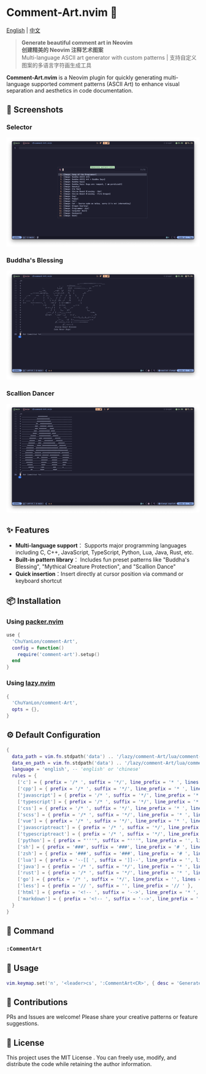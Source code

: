 # Comment-Art.nvim 🎨

[English](README.md) | [中文](README_zh-CN.md)

> **Generate beautiful comment art in Neovim**  
> **创建精美的 Neovim 注释艺术图案**  
> Multi-language ASCII art generator with custom patterns | 支持自定义图案的多语言字符画生成工具

**Comment-Art.nvim** is a Neovim plugin for quickly generating multi-language supported comment patterns (ASCII Art) to enhance visual separation and aesthetics in code documentation.

## 📸 Screenshots

### Selector
![Comment-Art Screenshot](./static/04.png)

### Buddha's Blessing
![Comment-Art Screenshot](./static/05.png)

### Scallion Dancer
![Comment-Art Screenshot](./static/03.png)

## ✨ Features

- **Multi-language support**： Supports major programming languages including C, C++, JavaScript, TypeScript, Python, Lua, Java, Rust, etc.
- **Built-in pattern library**： Includes fun preset patterns like "Buddha's Blessing", "Mythical Creature Protection", and "Scallion Dance"
- **Quick insertion**：Insert directly at cursor position via command or keyboard shortcut

## 📦 Installation

### Using [packer.nvim](https://github.com/wbthomason/packer.nvim)

```lua
use {
  'ChuYanLon/comment-Art',
  config = function()
    require('comment-art').setup()
  end
}
```

### Using [lazy.nvim](https://github.com/folke/lazy.nvim)

```lua
{
  'ChuYanLon/comment-Art',
  opts = {},
}
```

## ⚙️ Default Configuration

```lua
{
  data_path = vim.fn.stdpath('data') .. '/lazy/comment-Art/lua/comment-art/data.txt',
  data_en_path = vim.fn.stdpath('data') .. '/lazy/comment-Art/lua/comment-art/data-en.txt',
  language = 'english', -- 'english' or 'chinese'
  rules = {
    ['c'] = { prefix = '/* ', suffix = '*/', line_prefix = '* ', lines = true },
    ['cpp'] = { prefix = '/* ', suffix = '*/', line_prefix = '* ', lines = true },
    ['javascript'] = { prefix = '/* ', suffix = '*/', line_prefix = '* ', lines = true },
    ['typescript'] = { prefix = '/* ', suffix = '*/', line_prefix = '* ', lines = true },
    ['css'] = { prefix = '/* ', suffix = '*/', line_prefix = '* ', lines = true },
    ['scss'] = { prefix = '/* ', suffix = '*/', line_prefix = '* ', lines = true },
    ['vue'] = { prefix = '/* ', suffix = '*/', line_prefix = '* ', lines = true },
    ['javascriptreact'] = { prefix = '/* ', suffix = '*/', line_prefix = '* ', lines = true },
    ['typescriptreact'] = { prefix = '/* ', suffix = '*/', line_prefix = '* ', lines = true },
    ['python'] = { prefix = "'''", suffix = "'''", line_prefix = '', lines = true },
    ['sh'] = { prefix = '###', suffix = '###', line_prefix = '# ', lines = true },
    ['zsh'] = { prefix = '###', suffix = '###', line_prefix = '# ', lines = true },
    ['lua'] = { prefix = '--[[ ', suffix = ']]--', line_prefix = '', lines = true },
    ['java'] = { prefix = '/* ', suffix = '*/', line_prefix = '* ', lines = true },
    ['rust'] = { prefix = '/* ', suffix = '*/', line_prefix = '* ', lines = true },
    ['go'] = { prefix = '/* ', suffix = '*/', line_prefix = '', lines = true },
    ['less'] = { prefix = '// ', suffix = '', line_prefix = '// ' },
    ['html'] = { prefix = '<!-- ', suffix = '-->', line_prefix = '* ', lines = true },
    ['markdown'] = { prefix = '<!-- ', suffix = '-->', line_prefix = '', lines = true },
  }
}
```

## 📜 Command

### `:CommentArt`

## 📖 Usage

```lua
vim.keymap.set('n', '<leader>cs', ':CommentArt<CR>', { desc = 'Generate pattern note' })
```

## 📜 Contributions
PRs and Issues are welcome! Please share your creative patterns or feature suggestions.

## 📄 License
This project uses the MIT License . You can freely use, modify, and distribute the code while retaining the author information.
